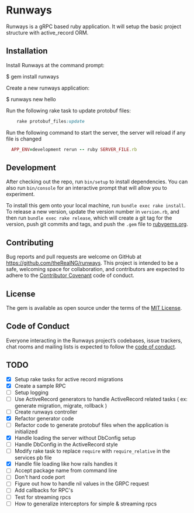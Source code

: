 # Runways
Runways is a gRPC based ruby application. It will setup the basic project structure with active_record ORM.

## Installation

Install Runways at the command prompt:

  $ gem install runways

Create a new runways application:

  $ runways new hello

Run the following rake task to update protobuf files:

```ruby
	rake protobuf_files:update
```

Run the following command to start the server, the server will reload if any file is changed

```ruby
  APP_ENV=development rerun -- ruby SERVER_FILE.rb
```

## Development

After checking out the repo, run `bin/setup` to install dependencies. You can also run `bin/console` for an interactive prompt that will allow you to experiment.

To install this gem onto your local machine, run `bundle exec rake install`. To release a new version, update the version number in `version.rb`, and then run `bundle exec rake release`, which will create a git tag for the version, push git commits and tags, and push the `.gem` file to [rubygems.org](https://rubygems.org).

## Contributing

Bug reports and pull requests are welcome on GitHub at https://github.com/theRealNG/runways. This project is intended to be a safe, welcoming space for collaboration, and contributors are expected to adhere to the [Contributor Covenant](http://contributor-covenant.org) code of conduct.

## License

The gem is available as open source under the terms of the [MIT License](https://opensource.org/licenses/MIT).

## Code of Conduct

Everyone interacting in the Runways project’s codebases, issue trackers, chat rooms and mailing lists is expected to follow the [code of conduct](https://github.com/[USERNAME]/runways/blob/master/CODE_OF_CONDUCT.md).

## TODO
- [x] Setup rake tasks for active record migrations
- [x] Create a sample RPC
- [ ] Setup logging
- [ ] Use ActiveRecord generators to handle ActiveRecord related tasks ( ex: generate migration, migrate, rollback )
- [ ] Create runways controller
- [x] Refactor generator code
- [ ] Refactor code to generate protobuf files when the application is initialized
- [x] Handle loading the server without DbConfig setup
- [ ] Handle DbConfig in the ActiveRecord style
- [ ] Modify rake task to replace `require` with `require_relative` in the services pb file
- [x] Handle file loading like how rails handles it
- [ ] Accept package name from command line
- [ ] Don't hard code port
- [ ] Figure out how to handle nil values in the GRPC request
- [ ] Add callbacks for RPC's
- [ ] Test for streaming rpcs
- [ ] How to generalize interceptors for simple & streaming rpcs
